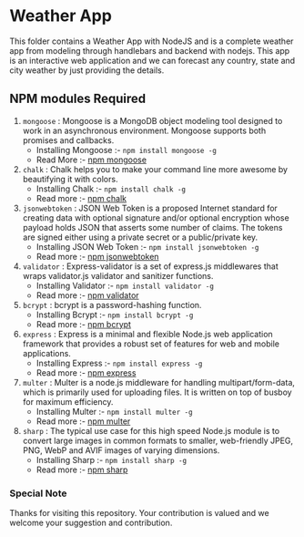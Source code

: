# Weather App
This folder contains a Weather App with NodeJS and is a complete weather app from modeling through handlebars and backend with nodejs. This app is an interactive web application and we can forecast any country, state and city weather by just providing the details.


## NPM modules Required
1. ```mongoose``` : Mongoose is a MongoDB object modeling tool designed to work in an asynchronous environment. Mongoose supports both promises and callbacks.
      - Installing Mongoose :- ```npm install mongoose -g```
      - Read More :- [npm mongoose](https://www.npmjs.com/package/mongoose)
2. ```chalk``` : Chalk helps you to make your command line more awesome by beautifying it with colors.
      - Installing Chalk :- ```npm install chalk -g```
      - Read more :- [npm chalk](https://www.npmjs.com/package/chalk)
3. ```jsonwebtoken``` : JSON Web Token is a proposed Internet standard for creating data with optional signature and/or optional encryption whose payload holds JSON that asserts some number of claims. The tokens are signed either using a private secret or a public/private key.
      - Installing JSON Web Token :- ```npm install jsonwebtoken -g```
      - Read more :- [npm jsonwebtoken](https://www.npmjs.com/package/jsonwebtoken)
4. ```validator``` : Express-validator is a set of express.js middlewares that wraps validator.js validator and sanitizer functions.
      - Installing Validator :- ```npm install validator -g```
      - Read more :- [npm validator](https://www.npmjs.com/package/validator)
5. ```bcrypt``` : bcrypt is a password-hashing function.
      - Installing Bcrypt :- ```npm install bcrypt -g```
      - Read more :- [npm bcrypt](https://www.npmjs.com/package/bcrypt)
6. ```express``` : Express is a minimal and flexible Node.js web application framework that provides a robust set of features for web and mobile applications.
      - Installing Express :- ```npm install express -g```
      - Read more :- [npm express](https://www.npmjs.com/package/express)
7. ```multer``` : Multer is a node.js middleware for handling multipart/form-data, which is primarily used for uploading files. It is written on top of busboy for maximum efficiency.
      - Installing Multer :- ```npm install multer -g```
      - Read more :- [npm multer](https://www.npmjs.com/package/multer)
8. ```sharp``` : The typical use case for this high speed Node.js module is to convert large images in common formats to smaller, web-friendly JPEG, PNG, WebP and AVIF images of varying dimensions.
      - Installing Sharp :- ```npm install sharp -g```
      - Read more :- [npm sharp](https://www.npmjs.com/package/sharp)



### Special Note
Thanks for visiting this repository. Your contribution is valued and we welcome your suggestion and contribution.
